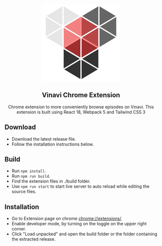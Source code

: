 <p align="center"><img src="src/images/icon.svg"/></p>

<h2 align="center">Vinavi Chrome Extension</h2>

<p align="center">Chrome extension to more conveniently browse episodes on Vinavi. This extension is built using React 18, Webpack 5 and Tailwind CSS 3</p>

## Download
* Download the latest release file.
* Follow the installation instructions below.

## Build

* Run `npm install`.
* Run `npm run build`.
* Find the extension files in ./build folder.
* Use `npm run start` to start live server to auto reload while editing the source files.

## Installation

* Go to Extension page on chrome [chrome://extensions/](chrome://extensions/).
* Enable developer mode, by turning on the toggle on the upper right corner.
* Click "Load unpacked" and open the build folder or the folder containing the extracted release.